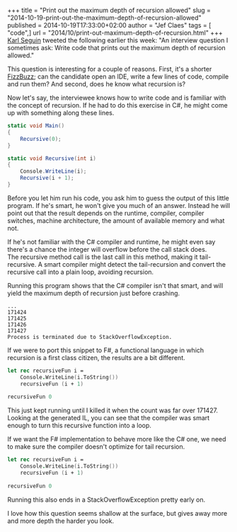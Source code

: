 +++
title = "Print out the maximum depth of recursion allowed"
slug = "2014-10-19-print-out-the-maximum-depth-of-recursion-allowed"
published = 2014-10-19T17:33:00+02:00
author = "Jef Claes"
tags = [ "code",]
url = "2014/10/print-out-maximum-depth-of-recursion.html"
+++
[Karl Seguin](https://twitter.com/karlseguin) tweeted the following
earlier this week: "An interview question I sometimes ask: Write code
that prints out the maximum depth of recursion allowed."  
  
This question is interesting for a couple of reasons. First, it's a
shorter
[FizzBuzz](http://blog.codinghorror.com/why-cant-programmers-program/);
can the candidate open an IDE, write a few lines of code, compile and
run them? And second, does he know what recursion is?  
  
Now let's say, the interviewee knows how to write code and is familiar
with the concept of recursion. If he had to do this exercise in C\#, he
might come up with something along these lines.  

```csharp 
static void Main()
{
    Recursive(0);
}

static void Recursive(int i)
{
    Console.WriteLine(i);
    Recursive(i + 1);
}
```

Before you let him run his code, you ask him to guess the output of this
little program. If he's smart, he won't give you much of an answer.
Instead he will point out that the result depends on the runtime,
compiler, compiler switches, machine architecture, the amount of
available memory and what not.  
  
If he's not familiar with the C\# compiler and runtime, he might even
say there's a chance the integer will overflow before the call stack
does.  
The recursive method call is the last call in this method, making it
tail-recursive. A smart compiler might detect the tail-recursion and
convert the recursive call into a plain loop, avoiding recursion.  
  
Running this program shows that the C\# compiler isn't that smart, and
will yield the maximum depth of recursion just before crashing.  

```
...
171424
171425
171426
171427
Process is terminated due to StackOverflowException.
```

If we were to port this snippet to F\#, a functional language in which
recursion is a first class citizen, the results are a bit different.  

```fsharp
let rec recursiveFun i =
    Console.WriteLine(i.ToString()) 
    recursiveFun (i + 1)
 
recursiveFun 0
```

This just kept running until I killed it when the count was far over
171427. Looking at the generated IL, you can see that the compiler was
smart enough to turn this recursive function into a loop.  
  
If we want the F\# implementation to behave more like the C\# one, we
need to make sure the compiler doesn't optimize for tail recursion.  

```fsharp
let rec recursiveFun i =
    Console.WriteLine(i.ToString()) 
    recursiveFun (i + 1)
 
recursiveFun 0
```

Running this also ends in a StackOverflowException pretty early on.  
  
I love how this question seems shallow at the surface, but gives away
more and more depth the harder you look.
